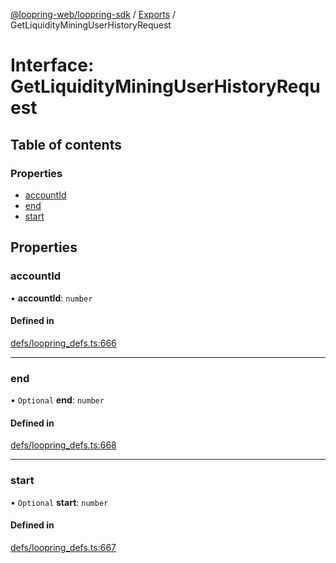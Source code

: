 [@loopring-web/loopring-sdk](../README.md) / [Exports](../modules.md) / GetLiquidityMiningUserHistoryRequest

# Interface: GetLiquidityMiningUserHistoryRequest

## Table of contents

### Properties

- [accountId](GetLiquidityMiningUserHistoryRequest.md#accountid)
- [end](GetLiquidityMiningUserHistoryRequest.md#end)
- [start](GetLiquidityMiningUserHistoryRequest.md#start)

## Properties

### accountId

• **accountId**: `number`

#### Defined in

[defs/loopring_defs.ts:666](https://github.com/Loopring/loopring_sdk/blob/427d9da/src/defs/loopring_defs.ts#L666)

___

### end

• `Optional` **end**: `number`

#### Defined in

[defs/loopring_defs.ts:668](https://github.com/Loopring/loopring_sdk/blob/427d9da/src/defs/loopring_defs.ts#L668)

___

### start

• `Optional` **start**: `number`

#### Defined in

[defs/loopring_defs.ts:667](https://github.com/Loopring/loopring_sdk/blob/427d9da/src/defs/loopring_defs.ts#L667)
